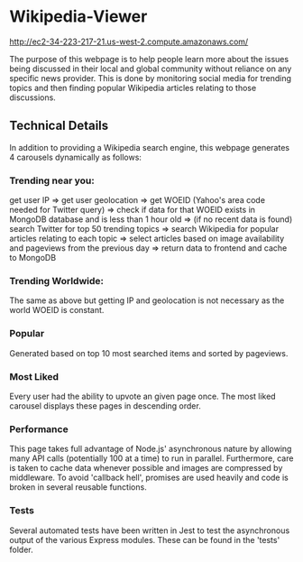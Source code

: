 # Wikipedia-Viewer

http://ec2-34-223-217-21.us-west-2.compute.amazonaws.com/

The purpose of this webpage is to help people learn more about the issues being discussed in their local and global community without reliance on any specific news provider. This is done by monitoring social media for trending topics and then finding popular Wikipedia articles relating to those discussions.

## Technical Details

In addition to providing a Wikipedia search engine, this webpage generates 4 carousels dynamically as follows:

### Trending near you:

get user IP => get user geolocation => get WOEID (Yahoo's area code needed for Twitter query)
=> check if data for that WOEID exists in MongoDB database and is less than 1 hour old
=> (if no recent data is found) search Twitter for top 50 trending topics
=> search Wikipedia for popular articles relating to each topic
=> select articles based on image availability and pageviews from the previous day
=> return data to frontend and cache to MongoDB

### Trending Worldwide:

The same as above but getting IP and geolocation is not necessary as the world WOEID is constant.

### Popular

Generated based on top 10 most searched items and sorted by pageviews.

### Most Liked

Every user had the ability to upvote an given page once. The most liked carousel displays these pages in descending order. 

### Performance

This page takes full advantage of Node.js' asynchronous nature by allowing many API calls (potentially 100 at a time) to run in parallel. Furthermore,
care is taken to cache data whenever possible and images are compressed by middleware. To avoid 'callback hell', promises are used heavily and code is broken in several reusable functions.

### Tests
Several automated tests have been written in Jest to test the asynchronous output of the various Express modules. These can be found in the 'tests' folder.
